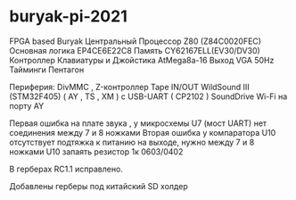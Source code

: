 # buryak-pi-2021
FPGA based Buryak
  Центральный Процессор Z80 (Z84C0020FEC)
  Основная логика EP4CE6E22C8
  Память CY62167ELL(EV30/DV30)
  Контроллер Клавиатуры и Джойстика AtMega8a-16
  Выход VGA 50Hz
  Тайминги Пентагон

Периферия:
  DivMMC , Z-контроллер
  Tape IN/OUT
  WildSound III (STM32F405) ( AY , TS , XM ) с USB-UART ( CP2102 )
  SoundDrive
  Wi-Fi на порту AY

Первая ошибка на плате звука , у микросхемы U7 (мост UART) нет соединения между 7 и 8 ножками
Вторая ошибка у компаратора U10 отсутствует подтяжка к питанию на выходе, нужно между 7 и 8 ножками U10 запаять резистор 1к 0603/0402

В герберах RC1.1 исправлено.

Добавлены герберы под китайский SD холдер
